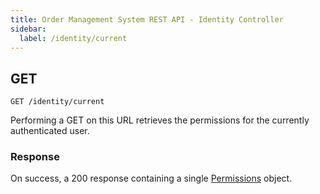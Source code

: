```yaml
---
title: Order Management System REST API - Identity Controller
sidebar:
  label: /identity/current
---
```


## GET

`GET /identity/current`

Performing a GET on this URL retrieves the permissions for the currently authenticated user.

### Response

On success, a 200 response containing a single [Permissions](/proto/oms2/#permissions) object.
